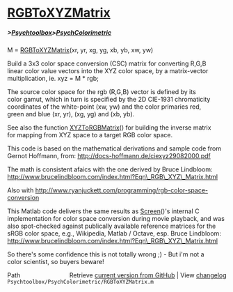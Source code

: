 # [RGBToXYZMatrix](RGBToXYZMatrix)
##### >[Psychtoolbox](Psychtoolbox)>[PsychColorimetric](PsychColorimetric)

M = [RGBToXYZMatrix](RGBToXYZMatrix)(xr, yr, xg, yg, xb, yb, xw, yw)  
  
Build a 3x3 color space conversion (CSC) matrix for converting R,G,B  
linear color value vectors into the XYZ color space, by a matrix-vector  
multiplication, ie. xyz = M \* rgb;  
  
The source color space for the rgb (R,G,B) vector is defined by its  
color gamut, which in turn is specified by the 2D CIE-1931 chromaticity  
coordinates of the white-point (xw, yw) and the color primaries red,  
green and blue (xr, yr), (xg, yg) and (xb, yb).  
  
See also the function [XYZToRGBMatrix](XYZToRGBMatrix)() for building the inverse matrix  
for mapping from XYZ space to a target RGB color space.  
  
This code is based on the mathematical derivations and sample code from  
Gernot Hoffmann, from: http://docs-hoffmann.de/ciexyz29082000.pdf  
  
The math is consistent afaics with the one derived by Bruce Lindbloom:  
http://www.brucelindbloom.com/index.html?Eqn\_RGB\_XYZ\_Matrix.html  
  
Also with http://www.ryanjuckett.com/programming/rgb-color-space-conversion  
  
This Matlab code delivers the same results as [Screen](Screen)()'s internal C  
implementation for color space conversion during movie playback, and was  
also spot-checked against publically available reference matrices for the  
sRGB color space, e.g., Wikipedia, Matlab / Octave, esp. Bruce Lindbloom:  
http://www.brucelindbloom.com/index.html?Eqn\_RGB\_XYZ\_Matrix.html  
  
So there's some confidence this is not totally wrong ;) - But i'm not a  
color scientist, so buyers beware!  
  




<div class="code_header" style="text-align:right;">
  <span style="float:left;">Path&nbsp;&nbsp;</span> <span class="counter">Retrieve <a href=
  "https://raw.github.com/Psychtoolbox-3/Psychtoolbox-3/beta/Psychtoolbox/PsychColorimetric/RGBToXYZMatrix.m">current version from GitHub</a> | View <a href=
  "https://github.com/Psychtoolbox-3/Psychtoolbox-3/commits/beta/Psychtoolbox/PsychColorimetric/RGBToXYZMatrix.m">changelog</a></span>
</div>
<div class="code">
  <code>Psychtoolbox/PsychColorimetric/RGBToXYZMatrix.m</code>
</div>

